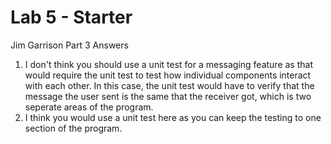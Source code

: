 # Lab 5 - Starter

Jim Garrison
Part 3 Answers  
1. I don't think you should use a unit test for a messaging feature as that would require the unit test to test how individual components interact with each other. In this case, the unit test would have to verify that the message the user sent is the same that the receiver got, which is two seperate areas of the program.
2. I think you would use a unit test here as you can keep the testing to one section of the program.
